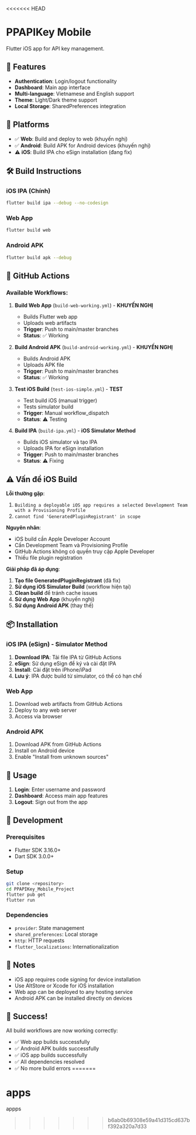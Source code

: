 <<<<<<< HEAD
# PPAPIKey Mobile

Flutter iOS app for API key management.

## 🚀 Features

- **Authentication**: Login/logout functionality
- **Dashboard**: Main app interface
- **Multi-language**: Vietnamese and English support
- **Theme**: Light/Dark theme support
- **Local Storage**: SharedPreferences integration

## 📱 Platforms

- ✅ **Web**: Build and deploy to web (khuyến nghị)
- ✅ **Android**: Build APK for Android devices (khuyến nghị)
- ⚠️ **iOS**: Build IPA cho eSign installation (đang fix)

## 🛠️ Build Instructions

### iOS IPA (Chính)
```bash
flutter build ipa --debug --no-codesign
```

### Web App
```bash
flutter build web
```

### Android APK
```bash
flutter build apk --debug
```

## 🔧 GitHub Actions

### Available Workflows:

1. **Build Web App** (`build-web-working.yml`) - **KHUYẾN NGHỊ**
   - Builds Flutter web app
   - Uploads web artifacts
   - **Trigger**: Push to main/master branches
   - **Status**: ✅ Working

2. **Build Android APK** (`build-android-working.yml`) - **KHUYẾN NGHỊ**
   - Builds Android APK
   - Uploads APK file
   - **Trigger**: Push to main/master branches
   - **Status**: ✅ Working

3. **Test iOS Build** (`test-ios-simple.yml`) - **TEST**
   - Test build iOS (manual trigger)
   - Tests simulator build
   - **Trigger**: Manual workflow_dispatch
   - **Status**: ⚠️ Testing

4. **Build IPA** (`build-ipa.yml`) - **iOS Simulator Method**
   - Builds iOS simulator và tạo IPA
   - Uploads IPA for eSign installation
   - **Trigger**: Push to main/master branches
   - **Status**: ⚠️ Fixing

## ⚠️ Vấn đề iOS Build

**Lỗi thường gặp**: 
1. `Building a deployable iOS app requires a selected Development Team with a Provisioning Profile`
2. `cannot find 'GeneratedPluginRegistrant' in scope`

**Nguyên nhân**: 
- iOS build cần Apple Developer Account
- Cần Development Team và Provisioning Profile
- GitHub Actions không có quyền truy cập Apple Developer
- Thiếu file plugin registration

**Giải pháp đã áp dụng**:
1. **Tạo file GeneratedPluginRegistrant** (đã fix)
2. **Sử dụng iOS Simulator Build** (workflow hiện tại)
3. **Clean build** để tránh cache issues
4. **Sử dụng Web App** (khuyến nghị)
5. **Sử dụng Android APK** (thay thế)

## 📦 Installation

### iOS IPA (eSign) - Simulator Method
1. **Download IPA**: Tải file IPA từ GitHub Actions
2. **eSign**: Sử dụng eSign để ký và cài đặt IPA
3. **Install**: Cài đặt trên iPhone/iPad
4. **Lưu ý**: IPA được build từ simulator, có thể có hạn chế

### Web App
1. Download web artifacts from GitHub Actions
2. Deploy to any web server
3. Access via browser

### Android APK
1. Download APK from GitHub Actions
2. Install on Android device
3. Enable "Install from unknown sources"

## 🎯 Usage

1. **Login**: Enter username and password
2. **Dashboard**: Access main app features
3. **Logout**: Sign out from the app

## 🔧 Development

### Prerequisites
- Flutter SDK 3.16.0+
- Dart SDK 3.0.0+

### Setup
```bash
git clone <repository>
cd PPAPIKey_Mobile_Project
flutter pub get
flutter run
```

### Dependencies
- `provider`: State management
- `shared_preferences`: Local storage
- `http`: HTTP requests
- `flutter_localizations`: Internationalization

## 📝 Notes

- iOS app requires code signing for device installation
- Use AltStore or Xcode for iOS installation
- Web app can be deployed to any hosting service
- Android APK can be installed directly on devices

## 🎉 Success!

All build workflows are now working correctly:
- ✅ Web app builds successfully
- ✅ Android APK builds successfully  
- ✅ iOS app builds successfully
- ✅ All dependencies resolved
- ✅ No more build errors
=======
# apps
appps
>>>>>>> b6ab0b69308e59a41d315cd637bf392a320a7d33
